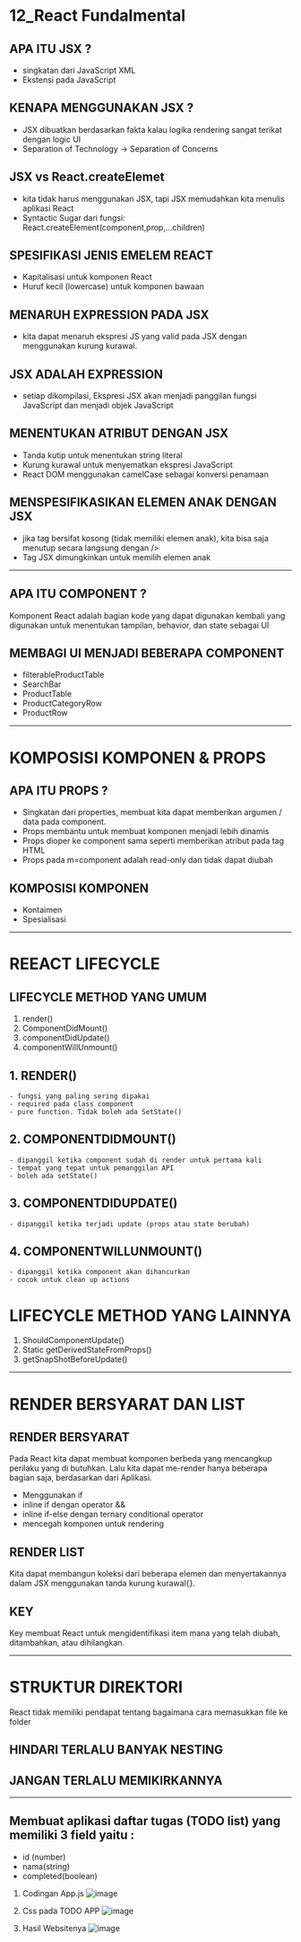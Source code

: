 # 12_React Fundalmental

## APA ITU JSX ?
- singkatan dari JavaScript XML
- Ekstensi pada JavaScript

## KENAPA MENGGUNAKAN JSX ?
- JSX dibuatkan berdasarkan fakta kalau logika rendering sangat terikat dengan logic UI
- Separation of Technology -> Separation of Concerns

## JSX vs React.createElemet
- kita tidak harus menggunakan JSX, tapi JSX memudahkan kita menulis aplikasi React
- Syntactic Sugar dari fungsi: React.createElement(component,prop,...children)

## SPESIFIKASI JENIS EMELEM REACT
- Kapitalisasi untuk komponen React
- Huruf kecil (lowercase) untuk komponen bawaan

## MENARUH EXPRESSION PADA JSX
- kita dapat menaruh ekspresi JS yang valid pada JSX dengan menggunakan kurung kurawal.

## JSX ADALAH EXPRESSION
- setiap dikompilasi, Ekspresi JSX akan menjadi panggilan fungsi JavaScript dan menjadi objek JavaScript

## MENENTUKAN ATRIBUT DENGAN JSX
- Tanda kutip untuk menentukan string literal
- Kurung kurawal untuk menyematkan ekspresi JavaScript
- React DOM menggunakan camelCase sebagai konversi penamaan

## MENSPESIFIKASIKAN ELEMEN ANAK DENGAN JSX
- jika tag bersifat kosong (tidak memiliki elemen anak), kita bisa saja menutup secara langsung dengan />
- Tag JSX dimungkinkan untuk memilih elemen anak

--------------------------------------------------------------------------------------------------

## APA ITU COMPONENT ?

Komponent React adalah bagian kode yang dapat digunakan kembali yang digunakan untuk menentukan tampilan, behavior, dan state sebagai UI

## MEMBAGI UI MENJADI BEBERAPA COMPONENT
- filterableProductTable
- SearchBar
- ProductTable
- ProductCategoryRow
- ProductRow

--------------------------------------------------------------------------------------------------

# KOMPOSISI KOMPONEN & PROPS

## APA ITU PROPS ? 
- Singkatan dari properties, membuat kita dapat memberikan argumen / data pada component.
- Props membantu untuk membuat komponen menjadi lebih dinamis
- Props dioper ke component sama seperti memberikan atribut pada tag HTML
- Props pada m=component adalah read-only dan tidak dapat diubah

## KOMPOSISI KOMPONEN
- Kontaimen
- Spesialisasi

--------------------------------------------------------------------------------------------------

# REEACT LIFECYCLE

## LIFECYCLE METHOD YANG UMUM
1. render()
2. ComponentDidMount()
3. componentDidUpdate()
4. componentWillUnmount()

## 1. RENDER()
    - fungsi yang paling sering dipakai
    - required pada class component
    - pure function. Tidak boleh ada SetState()

## 2. COMPONENTDIDMOUNT()
    - dipanggil ketika component sudah di render untuk pertama kali
    - tempat yang tepat untuk pemanggilan API
    - boleh ada setState()

## 3. COMPONENTDIDUPDATE()
    - dipanggil ketika terjadi update (props atau state berubah)

## 4. COMPONENTWILLUNMOUNT()
    - dipanggil ketika component akan dihancurkan
    - cocok untuk clean up actions

# LIFECYCLE METHOD YANG LAINNYA
1. ShouldComponentUpdate()
2. Static getDerivedStateFromProps()
3. getSnapShotBeforeUpdate()

--------------------------------------------------------------------------------------------------

# RENDER BERSYARAT DAN LIST

## RENDER BERSYARAT 

Pada React kita dapat membuat komponen berbeda yang mencangkup perilaku yang di butuhkan. Lalu kita dapat me-render hanya beberapa bagian saja, berdasarkan dari Aplikasi.

- Menggunakan if
- inline if dengan operator &&
- inline if-else dengan ternary conditional operator
- mencegah komponen untuk rendering

## RENDER LIST

Kita dapat membangun koleksi dari beberapa elemen dan menyertakannya dalam JSX menggunakan tanda kurung kurawal{}.

## KEY

Key membuat React untuk mengidentifikasi item mana yang telah diubah, ditambahkan, atau dihilangkan.

--------------------------------------------------------------------------------------------------

# STRUKTUR DIREKTORI

React tidak memiliki pendapat tentang bagaimana cara memasukkan file ke folder

## HINDARI TERLALU BANYAK NESTING
## JANGAN TERLALU MEMIKIRKANNYA

--------------------------------------------------------------------------------------------------

## Membuat aplikasi daftar tugas (TODO list) yang memiliki 3 field yaitu :
- id (number)
- nama(string)
- completed(boolean)

1. Codingan App.js
   ![image](img/App.js.jpg)


2. Css pada TODO APP
   ![image](img/App.css.jpg)

3. Hasil Websitenya
   ![image](img/HasilTodoApp.jpg)
